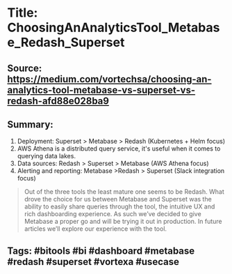 # Title: ChoosingAnAnalyticsTool_Metabase_Redash_Superset
## Source: https://medium.com/vortechsa/choosing-an-analytics-tool-metabase-vs-superset-vs-redash-afd88e028ba9 
## Summary: 

1. Deployment: Superset > Metabase > Redash (Kubernetes + Helm focus)
1. AWS Athena is a distributed query service, it's useful when it comes to querying data lakes.
1. Data sources: Redash > Superset > Metabase (AWS Athena focus)
1. Alerting and reporting: Metabase >Redash > Superset (Slack integration focus)

> Out of the three tools the least mature one seems to be Redash. What drove the choice for us between Metabase and Superset was the ability to easily share queries through the tool, the intuitive UX and rich dashboarding experience. As such we’ve decided to give Metabase a proper go and will be trying it out in production. In future articles we’ll explore our experience with the tool.

## Tags: #bitools #bi #dashboard #metabase #redash #superset #vortexa #usecase 

